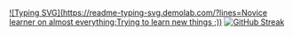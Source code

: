 [![Typing SVG](https://readme-typing-svg.demolab.com/?lines=Novice learner on almost everything;Trying to learn new things ;))](https://git.io/typing-svg)
[![GitHub Streak](https://streak-stats.demolab.com/?user=Hanszyy)](https://git.io/streak-stats)

